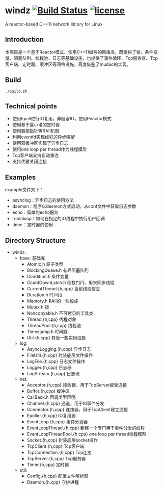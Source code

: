 # windz [![Build Status](https://travis-ci.org/Crystalwindz/windz.svg?branch=master)](https://travis-ci.org/Crystalwindz/windz) [![license](https://img.shields.io/github/license/mashape/apistatus.svg)](https://opensource.org/licenses/MIT)
A reactor-based C++11 network library for Linux

## Introduction

本项目是一个基于Reactor模式、使用C++11编写的网络库，既提供了锁、条件变量、阻塞队列、线程池、日志等基础设施，也提供了事件循环、Tcp服务器、Tcp客户端、定时器、缓冲区等网络设施，高度借鉴了muduo的实现。

## Build

~~~
./build.sh
~~~

## Technical points

* 使用Epoll进行IO复用，非阻塞IO，使用Reactor模式
* 使用基于最小堆的定时器
* 使用智能指针等RAII机制
* 利用eventfd实现线程的异步唤醒
* 使用双缓冲区实现了异步日志
* 使用one loop per thread作为线程模型
* Tcp客户端支持自动重连
* 支持优雅关闭连接

## Examples

example文件夹下：

* asynclog：异步日志的使用方法
* daemon：程序以daemon方式启动，从conf文件中获取日志参数
* echo：简单的echo服务
* runinloop：如何在指定的IO线程中执行用户回调
* timer：定时器的使用

## Directory Structure

* windz:
  * base: 基础库
    * Atomic.h 原子类型
    * BlockingQueue.h 有界阻塞队列
    * Condition.h 条件变量
    * CountDownLatch.h 倒数门闩，用来同步线程
    * CurrentThread.{h,cpp} 当前线程信息
    * Duration.h 时间段
    * Memory.h RAII的一些设施
    * Mutex.h 锁
    * Noncopyable.h 不可拷贝的工具类
    * Thread.{h,cpp} 线程对象
    * ThreadPool.{h,cpp} 线程池
    * Timestamp.h 时间戳
    * Util.{h,cpp} 其他一些实用设施
  * log:
    * AsyncLogging.{h,cpp} 异步日志
    * FileUtil.{h,cpp} 封装底层文件操作
    * LogFile.{h,cpp} 日志文件操作
    * Logger.{h,cpp} 日志器
    * LogStream.{h,cpp} 日志流
  * net:
    * Acceptor.{h,cpp} 接收器，用于TcpServer接受连接
    * Buffer.{h,cpp} 缓冲区
    * CallBack.h 回调类型声明
    * Channel.{h,cpp} 通道，用于fd事件分发
    * Connector.{h,cpp} 连接器，用于TcpClient建立连接
    * Epoller.{h,cpp} IO复用器
    * EventLoop.{h,cpp} 事件分发器
    * EventLoopThread.{h,cpp} 新建一个专门用于事件分发的线程
    * EventLoopThreadPool.{h,cpp} one loop per thread线程模型
    * Socket.{h,cpp} 封装底层socket操作
    * TcpClient.{h,cpp} Tcp客户端
    * TcpConnection.{h,cpp} Tcp连接
    * TcpServer.{h,cpp} Tcp服务器
    * Timer.{h,cpp} 定时器
  * util:
    * Config.{h,cpp} 配置文件解析器
    * Daemon.{h,cpp} 守护进程